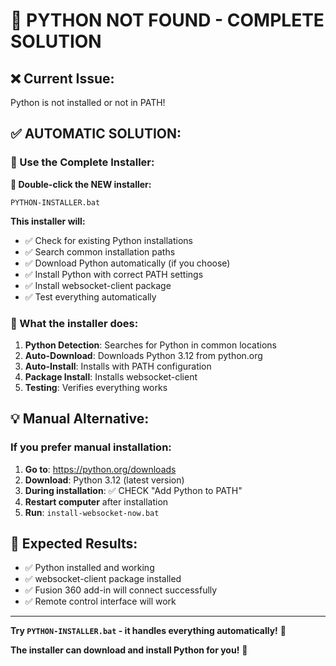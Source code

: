 # 🐍 PYTHON NOT FOUND - COMPLETE SOLUTION

## ❌ Current Issue:
Python is not installed or not in PATH!

## ✅ AUTOMATIC SOLUTION:

### 🚀 Use the Complete Installer:

**📁 Double-click the NEW installer:**
```
PYTHON-INSTALLER.bat
```

**This installer will:**
- ✅ Check for existing Python installations
- ✅ Search common installation paths
- ✅ Download Python automatically (if you choose)
- ✅ Install Python with correct PATH settings
- ✅ Install websocket-client package
- ✅ Test everything automatically

### 🔄 What the installer does:

1. **Python Detection**: Searches for Python in common locations
2. **Auto-Download**: Downloads Python 3.12 from python.org
3. **Auto-Install**: Installs with PATH configuration
4. **Package Install**: Installs websocket-client
5. **Testing**: Verifies everything works

## 💡 Manual Alternative:

### If you prefer manual installation:
1. **Go to**: https://python.org/downloads
2. **Download**: Python 3.12 (latest version)
3. **During installation**: ✅ CHECK "Add Python to PATH"
4. **Restart computer** after installation
5. **Run**: `install-websocket-now.bat`

## 🎯 Expected Results:
- ✅ Python installed and working
- ✅ websocket-client package installed
- ✅ Fusion 360 add-in will connect successfully
- ✅ Remote control interface will work

---

**Try `PYTHON-INSTALLER.bat` - it handles everything automatically!** 🚀

**The installer can download and install Python for you!** 🐍
